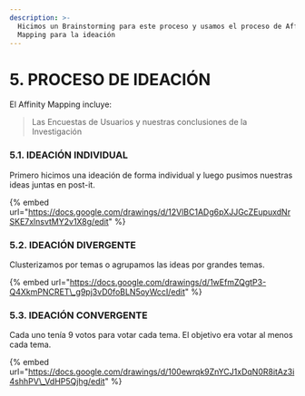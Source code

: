 ```yaml
---
description: >-
  Hicimos un Brainstorming para este proceso y usamos el proceso de Affinity
  Mapping para la ideación
---
```


# 5. PROCESO DE IDEACIÓN

El Affinity Mapping incluye:

> Las Encuestas de Usuarios y nuestras conclusiones de la Investigación

### 5.1. IDEACIÓN INDIVIDUAL

Primero hicimos una ideación de forma individual y luego pusimos nuestras ideas juntas en post-it.

{% embed url="https://docs.google.com/drawings/d/12VlBC1ADg6pXJJGcZEupuxdNrSKE7xlnsvtMY2v1X8g/edit" %}

### 5.2. IDEACIÓN DIVERGENTE

Clusterizamos por temas o agrupamos las ideas por grandes temas.

{% embed url="https://docs.google.com/drawings/d/1wEfmZQgtP3-Q4XkmPNCRET\_g9pj3vD0foBLN5oyWccI/edit" %}

### 5.3. IDEACIÓN CONVERGENTE

Cada uno tenía 9 votos para votar cada tema. El objetivo era votar al menos cada tema.

{% embed url="https://docs.google.com/drawings/d/100ewrqk9ZnYCJ1xDqN0R8itAz3i4shhPV\_VdHP5Qjhg/edit" %}

